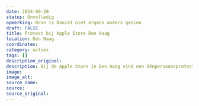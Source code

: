 ```yaml
---
date: 2024-09-20
status: Onvolledig
opmerking: Bron is Danie1 niet ergens anders gezien
draft: FALSE
title: Protest bij Apple Store Den Haag
location: Den Haag
coordinates: 
category: acties
tags: []
description_original: 
description: Bij de Apple Store in Den Haag vind een éénpersoonsprotest plaats tegen Apple's betrokkenheid bij de genocides in Congo en Palestina.
image: 
image_alt: 
source_name: 
source: 
source_original: 
---
```


